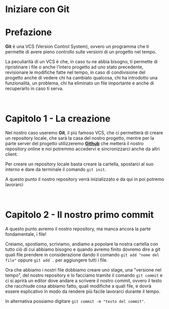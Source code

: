 # Iniziare con Git

# Prefazione

**Git** è una VCS (Version Control System), ovvero un programma che ti permette di avere pieno controllo sulle versioni di un progetto nel tempo.

La peculiarità di un VCS è che, in caso tu ne abbia bisogno, ti permette di ripristinare i file o anche l'intero progetto ad uno stato precedente, revisionare le modifiche fatte nel tempo, in caso di condivisione del progetto anche di vedere chi ha cambiato qualcosa, chi ha introdotto una funzionalità, un problema, chi ha eliminato un file importante e anche di recuperarlo in caso ti serva.

<br>

# Capitolo 1 - La creazione

Nel nostro caso useremo **Git**, il più famoso VCS, che ci permetterà di creare un repository locale, che sarà la casa del nostro progetto, mentre per la parte server del progetto utilizzeremo <a href="https://github.com">**Github**</a> che metterà il nostro repository online e noi potremmo accedervi e sincronizzarci anche da altri client.

Per creare un repository locale basta creare la cartella, spostarci al suo interno e dare da terminale il comando `git init`.

A questo punto il nostro repository verrà inizializzato e da qui in poi potremo lavorarci

<br>

# Capitolo 2 - Il nostro primo commit

A questo punto avremo il nostro repository, ma manca ancora la parte fondamentale, i file!

Creiamo, spostiamo, scriviamo, andiamo a popolare la nostra cartella con tutto ciò di cui abbiamo bisogno e quando avremo finito dovremo dire a git quali file prendere in considerazione dando il comando `git add "nome del file"`  oppure `git add .` per aggiungere tutti i file.

Ora che abbiamo i nostri file dobbiamo creare uno stage, una "versione nel tempo", del nostro repository e lo facciamo tramite il comando `git commit` e ci si aprirà un editor dove andare a scrivere il nostro commit, ovvero il testo che racchiude cosa abbiamo fatto, quali modifiche a quali file, e dovrà essere esplicativo in modo da rendere più facile lavorarci durante il tempo. 

In alternativa possiamo digitare `git commit -m "testo del commit"`.

<br>

